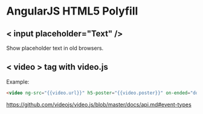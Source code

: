 # AngularJS HTML5 Polyfill


## < input placeholder="Text" />
Show placeholder text in old browsers.

## < video > tag with video.js

Example:

```html
<video ng-src="{{video.url}}" h5-poster="{{video.poster}}" on-ended="doSomething($event)" h5-play="playVideo" />
```

https://github.com/videojs/video.js/blob/master/docs/api.md#event-types
